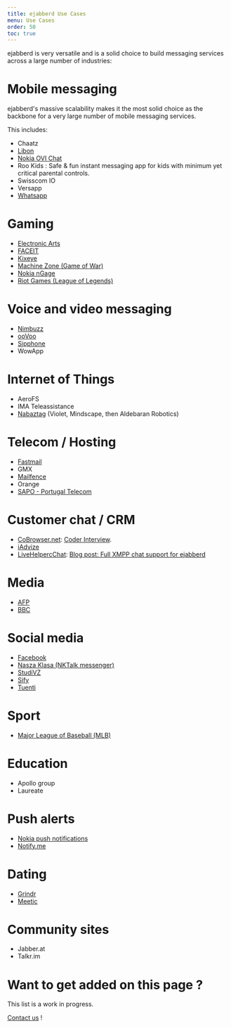 ```yaml
---
title: ejabberd Use Cases
menu: Use Cases
order: 50
toc: true
---
```


ejabberd is very versatile and is a solid choice to build messaging
services across a large number of industries:

# Mobile messaging

ejabberd's massive scalability makes it the most solid choice as the
backbone for a very large number of mobile messaging services.

This includes:

* Chaatz
* [Libon](https://www.process-one.net/en/customers/case/libon/)
* [Nokia OVI Chat](https://en.wikipedia.org/wiki/Ovi_(Nokia))
* Roo Kids : Safe & fun instant messaging app for kids with minimum yet critical parental controls.
* Swisscom IO
* Versapp
* [Whatsapp](http://highscalability.com/blog/2014/2/26/the-whatsapp-architecture-facebook-bought-for-19-billion.html)

# Gaming

* [Electronic Arts](https://www.ea.com/)
* [FACEIT](https://www.faceit.com/)
* [Kixeye](https://www.kixeye.com/)
* [Machine Zone (Game of War)](https://www.machinezone.com)
* [Nokia nGage](https://en.wikipedia.org/wiki/N-Gage_(service))
* [Riot Games (League of Legends)](http://highscalability.com/blog/2014/10/13/how-league-of-legends-scaled-chat-to-70-million-players-it-t.html)

# Voice and video messaging

* [Nimbuzz](https://en.wikipedia.org/wiki/Nimbuzz)
* [ooVoo](https://www.oovoo.com/)
* [Sipphone](https://www.process-one.net/resources/case_studies/ProcessOne_SIP_Phone_Case_Study_v3.pdf)
* WowApp

# Internet of Things

* AeroFS
* IMA Teleassistance
* [Nabaztag](https://en.wikipedia.org/wiki/Nabaztag) (Violet, Mindscape, then Aldebaran Robotics)

# Telecom / Hosting

* [Fastmail](https://blog.fastmail.com/2011/08/24/new-xmppjabber-server/)
* GMX
* [Mailfence](https://blog.mailfence.com/mailfence-groups/)
* Orange
* [SAPO - Portugal Telecom](https://www.process-one.net/resources/case_studies/ProcessOne_SAPO_Case_Study_v7.pdf)

# Customer chat / CRM

* [CoBrowser.net](https://www.cobrowser.net/): [Coder Interview](https://www.process-one.net/blog/code-as-craft-interview-cobrowser-net/).
* [iAdvize](https://www.iadvize.com/)
* [LiveHelpercChat](https://livehelperchat.com): [Blog post: Full XMPP chat support for ejabberd](https://livehelperchat.com/full-xmpp-chat-support-for-ejabberd-423a.html)

# Media

* [AFP](https://www.afp.com/en/)
* [BBC](https://www.process-one.net/resources/case_studies/ProcessOne_BBC_Case_Study_v2.pdf)

# Social media

* [Facebook](https://www.quora.com/Why-was-Erlang-chosen-for-use-in-Facebook-chat)
* [Nasza Klasa (NKTalk messenger)](https://nk.pl/)
* [StudiVZ](https://en.wikipedia.org/wiki/StudiVZ)
* [Sify](http://highscalability.com/blog/2010/5/10/sifycom-architecture-a-portal-at-3900-requests-per-second.html)
* [Tuenti](https://en.wikipedia.org/wiki/Tuenti)

# Sport

* [Major League of Baseball (MLB)](https://www.process-one.net/resources/case_studies/ProcessOne_ML_Baseball_Case_Study_v5.pdf)

# Education

* Apollo group
* Laureate

# Push alerts

* [Nokia push notifications](https://www.process-one.net/blog/sea_beyond_2011_talk_7_jukka_alakontiola_on_nokia_push_notifications/)
* [Notify.me](http://highscalability.com/blog/2008/10/27/notifyme-architecture-synchronicity-kills.html)

# Dating

* [Grindr](https://www.meetup.com/idevelopers/messages/boards/thread/41634422#115806052)
* [Meetic](https://www.meetic.com/)

# Community sites

* Jabber.at
* Talkr.im

# Want to get added on this page ?

This list is a work in progress.

[Contact us](https://www.process-one.net/en/company/contact/) !

